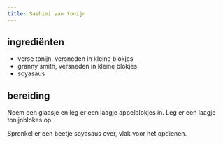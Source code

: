 ```yaml
---
title: Sashimi van tonijn
---
```


## ingrediënten
* verse tonijn, versneden in kleine blokjes
* granny smith, versneden in kleine blokjes
* soyasaus

## bereiding

Neem een glaasje en leg er een laagje appelblokjes in. Leg er een laagje tonijnblokes op.

Sprenkel er een beetje soyasaus over, vlak voor het opdienen.

